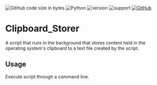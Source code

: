 ![GitHub code size in bytes](https://img.shields.io/github/languages/code-size/Anthony-T-N/Clipboard_Storer)
![Python](https://img.shields.io/badge/python-%3E%3D3-brightgreen.svg)
![version](https://img.shields.io/badge/version-1.0.1-yellow.svg)
![support](https://img.shields.io/badge/OS-Windows-orange.svg)
[![GitHub](https://img.shields.io/github/license/mashape/apistatus.svg)](https://github.com/Anthony-T-N/Clipboard_Storer)

# Clipboard_Storer

A script that runs in the background that stores content held in the operating system's clipboard to a text file created by the script.

Usage
-
Execute script through a command line.
